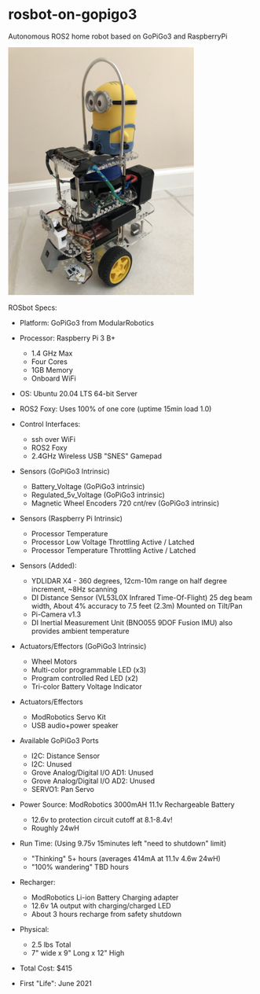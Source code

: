 # rosbot-on-gopigo3
Autonomous ROS2 home robot based on GoPiGo3 and RaspberryPi


<img src="https://github.com/slowrunner/rosbot-on-gopigo3/blob/main/Dave_LFQtr.jpg" width="378" height="504" />


ROSbot Specs:

- Platform: GoPiGo3 from ModularRobotics 

- Processor: Raspberry Pi 3 B+
  * 1.4 GHz Max
  * Four Cores
  * 1GB Memory
  * Onboard WiFi

- OS: Ubuntu 20.04 LTS 64-bit Server
- ROS2 Foxy: Uses 100% of one core (uptime 15min load 1.0)
 
- Control Interfaces: 
  * ssh over WiFi
  * ROS2 Foxy 
  * 2.4GHz Wireless USB "SNES" Gamepad 

- Sensors (GoPiGo3 Intrinsic)
  * Battery_Voltage (GoPiGo3 intrinsic)
  * Regulated_5v_Voltage (GoPiGo3 intrinsic)
  * Magnetic Wheel Encoders 720 cnt/rev (GoPiGo3 intrinsic)

- Sensors (Raspberry Pi Intrinsic)  
  * Processor Temperature 
  * Processor Low Voltage Throttling Active / Latched
  * Processor Temperature Throttling Active / Latched
  
- Sensors (Added):
  * YDLIDAR X4 - 360 degrees, 12cm-10m range on half degree increment, ~8Hz scanning
  * DI Distance Sensor (VL53L0X Infrared Time-Of-Flight)
    25 deg beam width, About 4% accuracy to 7.5 feet (2.3m) 
    Mounted on Tilt/Pan
  * Pi-Camera v1.3
  * DI Inertial Measurement Unit (BNO055 9DOF Fusion IMU)
    also provides ambient temperature 
  
- Actuators/Effectors (GoPiGo3 Intrinsic)
  * Wheel Motors
  * Multi-color programmable LED (x3)
  * Program controlled Red LED (x2)
  * Tri-color Battery Voltage Indicator

- Actuators/Effectors 
  * ModRobotics Servo Kit
  * USB audio+power speaker
  
- Available GoPiGo3 Ports
  * I2C: Distance Sensor
  * I2C: Unused
  * Grove Analog/Digital I/O AD1: Unused
  * Grove Analog/Digital I/O AD2: Unused 
  * SERVO1: Pan Servo

- Power Source: ModRobotics 3000mAH 11.1v Rechargeable Battery
  * 12.6v to protection circuit cutoff at 8.1-8.4v! 
  * Roughly 24wH 

- Run Time: (Using 9.75v 15minutes left "need to shutdown" limit) 
  * "Thinking" 5+ hours  (averages 414mA at 11.1v 4.6w 24wH)
  * "100% wandering" TBD hours

- Recharger:  
  * ModRobotics Li-ion Battery Charging adapter
  * 12.6v 1A output with charging/charged LED
  * About 3 hours recharge from safety shutdown

- Physical:
  * 2.5 lbs Total
  * 7" wide x 9" Long x 12" High

- Total Cost: $415

- First "Life": June 2021 

